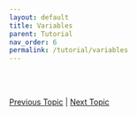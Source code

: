 ```yaml
---
layout: default
title: Variables
parent: Tutorial
nav_order: 6
permalink: /tutorial/variables
---
```





<br><br>

[Previous Topic](./strings) | [Next Topic](./operators)